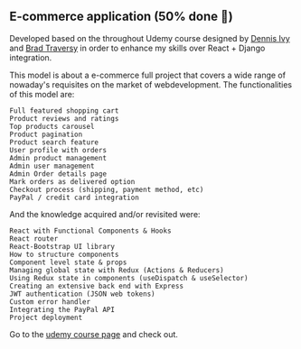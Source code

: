 ## E-commerce application (50% done :rocket:)

Developed based on the throughout Udemy course designed by [Dennis Ivy](https://github.com/divanov11) and [Brad Traversy](https://github.com/bradtraversy) in order to enhance my skills over React + Django integration.

This model is about a e-commerce full project that covers a wide range of nowaday's requisites on the market of webdevelopment. The functionalities of this model are: 

    Full featured shopping cart
    Product reviews and ratings
    Top products carousel
    Product pagination
    Product search feature
    User profile with orders
    Admin product management
    Admin user management
    Admin Order details page
    Mark orders as delivered option
    Checkout process (shipping, payment method, etc)
    PayPal / credit card integration

And the knowledge acquired and/or revisited were:

    React with Functional Components & Hooks
    React router
    React-Bootstrap UI library
    How to structure components
    Component level state & props
    Managing global state with Redux (Actions & Reducers)
    Using Redux state in components (useDispatch & useSelector)
    Creating an extensive back end with Express
    JWT authentication (JSON web tokens)
    Custom error handler
    Integrating the PayPal API
    Project deployment

Go to the [udemy course page](https://www.udemy.com/course/django-with-react-an-ecommerce-website/) and check out.